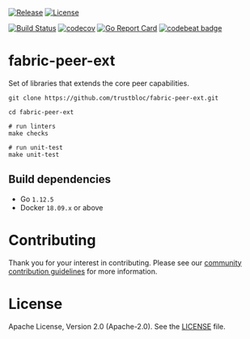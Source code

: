 [![Release](https://img.shields.io/github/release/trustbloc/fabric-peer-ext.svg?style=flat-square)](https://github.com/trustbloc/fabric-peer-ext/releases/latest)
[![License](https://img.shields.io/badge/License-Apache%202.0-blue.svg)](https://raw.githubusercontent.com/trustbloc/fabric-peer-ext/master/LICENSE)

[![Build Status](https://dev.azure.com/trustbloc/fabric/_apis/build/status/trustbloc.fabric-peer-ext?branchName=master)](https://dev.azure.com/trustbloc/fabric/_build/latest?definitionId=15&branchName=master)
[![codecov](https://codecov.io/gh/trustbloc/fabric-peer-ext/branch/master/graph/badge.svg)](https://codecov.io/gh/trustbloc/fabric-peer-ext)
[![Go Report Card](https://goreportcard.com/badge/github.com/trustbloc/fabric-peer-ext?style=flat-square)](https://goreportcard.com/report/github.com/trustbloc/fabric-peer-ext)
[![codebeat badge](https://codebeat.co/badges/fad74203-ae47-4acf-a0be-dc22696df874)](https://codebeat.co/projects/github-com-trustbloc-fabric-peer-ext-master)

# fabric-peer-ext
Set of libraries that extends the core peer capabilities.

```
git clone https://github.com/trustbloc/fabric-peer-ext.git

cd fabric-peer-ext

# run linters
make checks

# run unit-test
make unit-test
```

## Build dependencies

* Go `1.12.5`
* Docker `18.09.x` or above

# Contributing
Thank you for your interest in contributing. Please see our [community contribution guidelines](https://github.com/trustbloc/community/blob/master/CONTRIBUTING.md) for more information.

# License
Apache License, Version 2.0 (Apache-2.0). See the [LICENSE](LICENSE) file.
